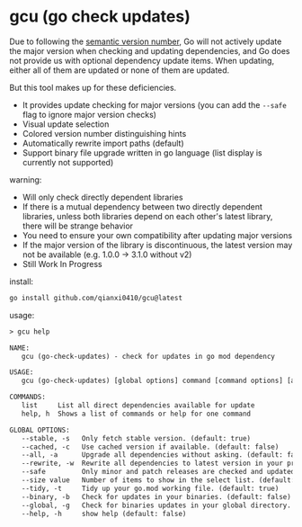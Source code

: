 # gcu (go check updates)

Due to following the [semantic version number](https://semver.org/), Go will not actively update the major version when checking and updating dependencies, and Go does not provide us with optional dependency update items. When updating, either all of them are updated or none of them are updated.

But this tool makes up for these deficiencies.

- It provides update checking for major versions (you can add the `--safe` flag to ignore major version checks)
- Visual update selection
- Colored version number distinguishing hints
- Automatically rewrite import paths (default)
- Support binary file upgrade written in go language (list display is currently not supported)

warning:

- Will only check directly dependent libraries
- If there is a mutual dependency between two directly dependent libraries, unless both libraries depend on each other's latest library, there will be strange behavior
- You need to ensure your own compatibility after updating major versions
- If the major version of the library is discontinuous, the latest version may not be available (e.g. 1.0.0 -> 3.1.0 without v2)
- Still Work In Progress

install:

```bash
go install github.com/qianxi0410/gcu@latest
```

usage:

```txt
> gcu help

NAME:
   gcu (go-check-updates) - check for updates in go mod dependency

USAGE:
   gcu (go-check-updates) [global options] command [command options] [arguments...]

COMMANDS:
   list     List all direct dependencies available for update
   help, h  Shows a list of commands or help for one command

GLOBAL OPTIONS:
   --stable, -s   Only fetch stable version. (default: true)
   --cached, -c   Use cached version if available. (default: false)
   --all, -a      Upgrade all dependencies without asking. (default: false)
   --rewrite, -w  Rewrite all dependencies to latest version in your project. (default: true)
   --safe         Only minor and patch releases are checked and updated. (default: false)
   --size value   Number of items to show in the select list. (default: 10)
   --tidy, -t     Tidy up your go.mod working file. (default: true)
   --binary, -b   Check for updates in your binaries. (default: false)
   --global, -g   Check for binaries updates in your global directory. (default: false)
   --help, -h     show help (default: false)
```
